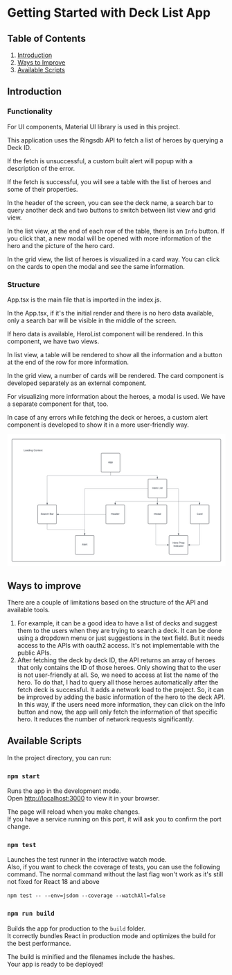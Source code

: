 # Getting Started with Deck List App
## Table of Contents
1. [Introduction](#Introduction)
2. [Ways to Improve](#ways-to-improve)
3. [Available Scripts](#available-scripts)

## Introduction

### Functionality
For UI components, Material UI library is used in this project.

This application uses the Ringsdb API to fetch a list of heroes by querying a Deck ID.

If the fetch is unsuccessful, a custom built alert will popup with a description of the error. 

If the fetch is successful, you will see a table with the list of heroes and some of their properties.

In the header of the screen, you can see the deck name, a search bar to query another deck and two buttons to switch between
list view and grid view.

In the list view, at the end of each row of the table, there is an `Info` button. If you click that, a new modal will be
opened with more information of the hero and the picture of the hero card.

In the grid view, the list of heroes is visualized in a card way. You can click on the cards to open the modal and see the same information.

### Structure

App.tsx is the main file that is imported in the index.js.

In the App.tsx, if it's the initial render and there is no hero data available, only a search bar will be visible in the middle of the screen.

If hero data is available, HeroList component will be rendered. In this component, we have two views. 

In list view, a table will be rendered to show all the information and a button at the end of the row for more information.

In the grid view, a number of cards will be rendered. The card component is developed separately as an external component.

For visualizing more information about the heroes, a modal is used. We have a separate component for that, too.

In case of any errors while fetching the deck or heroes, a custom alert component is developed to show it in a more user-friendly way.


![Components Architecture](components-diagram.png)

## Ways to improve

There are a couple of limitations based on the structure of the API and available tools.

1. For example, it can be a good idea to have a list of decks and suggest them to the users when they are trying to search a deck.
It can be done using a dropdown menu or just suggestions in the text field. But it needs access to the APIs with oauth2 access. It's not implementable with the public APIs.
2. After fetching the deck by deck ID, the API returns an array of heroes that only contains the ID of those heroes. Only showing that to the user is not user-friendly at all. So, we need to access at list the name of the hero. To do that, I had to query all those heroes automatically after the fetch deck is successful. It adds a network load to the project. So, it can be improved by adding the basic information of the hero to the deck API. In this way, if the users need more information, they can click on the Info button and now, the app will only fetch the information of that specific hero. It reduces the number of network requests significantly.  

## Available Scripts

In the project directory, you can run:

### `npm start`

Runs the app in the development mode.\
Open [http://localhost:3000](http://localhost:3000) to view it in your browser.

The page will reload when you make changes.\
If you have a service running on this port, it will ask you to confirm the port change.

### `npm test`

Launches the test runner in the interactive watch mode.\
Also, if you want to check the coverage of tests, you can use the following command. The normal command without the last flag won't work as it's still not fixed for React 18 and above

`npm test -- --env=jsdom --coverage --watchAll=false`
### `npm run build`

Builds the app for production to the `build` folder.\
It correctly bundles React in production mode and optimizes the build for the best performance.

The build is minified and the filenames include the hashes.\
Your app is ready to be deployed!
